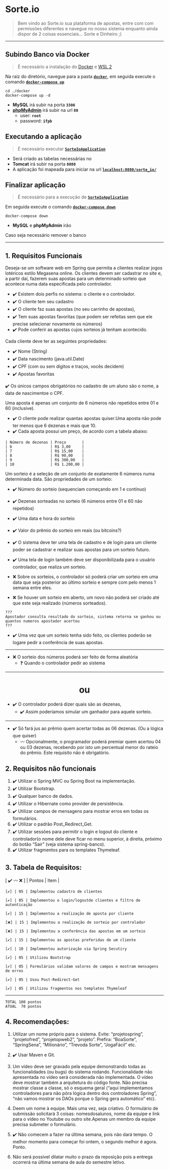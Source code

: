 # Sorte.io
> Bem vindo ao Sorte.io sua plataforma de apostas, entre com 
  com permissões diferentes e navegue no nosso sistema enquanto 
  ainda dispor de 2 coisas essenciais... 
  Sorte e Dinheiro ;)

---

## Subindo Banco via Docker
> É necessário a instalação do [Docker](https://docs.docker.com/get-docker/) e [WSL 2](https://docs.microsoft.com/en-us/windows/wsl/install)

Na raiz do diretório, navegue para a pasta [**`docker`**](./docker/), em seguida execute o comando [**`docker-compose up`**](./docker/docker-compose.yml)

    cd ./docker
    docker-compose up -d

- **MySQL** irá subir na porta **`3306`**
- [**phpMyAdmin**](http:localhost:80) irá subir na url **`80`**
    - user: **`root`**
    - password: **`ifpb`**

## Executando a aplicação
> É necessário executar [**`SorteIoApplication`**](/src/main/java/br/edu/ifpb/pweb2/sorte_io/SorteIoApplication.java)

- Será criado as tabelas necessárias no 
- **Tomcat** irá subir na porta **`8080`**
- A aplicação foi mapeada para iniciar na url [**`localhost:8080/sorte_io/`**](http:localhost:8080/sorte_io/)


## Finalizar aplicação
> É necessário para a execução de [**`SorteIoApplication`**](/src/main/java/br/edu/ifpb/pweb2/sorte_io/SorteIoApplication.java)

Em seguida execute o comando [**`docker-compose down`**](./docker/docker-compose.yml)

    docker-compose down

- **MySQL** e **phpMyAdmin** irão

Caso seja necessário remover o banco

---

<!-- ## Usuarios

- Criador de Sorteios
    - Username: `controlador`
    - Password: `controlador123`

- Apostador
    - Username: `apostador`
    - Password: `apostador123` -->

## 1. Requisitos Funcionais

Deseja-se um software web em Spring que permita a clientes realizar jogos lotéricos estilo Megasena online. Os clientes devem ser cadastrar no site e, a partir daí, fazerem suas apostas para um determinado sorteio que acontece numa data especificada pelo controlador.

- ✔️ Existem dois perfis no sistema: o cliente e o controlador. 
- ✔️ O cliente tem seu cadastro
- ✔️ O cliente faz suas apostas (no seu carrinho de apostas), 
- ✔️ Tem suas apostas favoritas (que podem ser refeitas sem que ele precise selecionar novamente os números) 
- ✔️ Pode conferir as apostas cujos sorteios já tenham acontecido.

Cada cliente deve ter as seguintes propriedades:

- ✔️ Nome (String) 
- ✔️ Data nascimento (java.util.Date)
- ✔️ CPF (com ou sem dígitos e traços, vocês decidem) 
- ✔️ Apostas favoritas

✔️ Os únicos campos obrigatórios no cadastro de um aluno são o nome, a data de nascimentoe o CPF. 

Uma aposta é apenas um conjunto de 6 números não repetidos entre 01 e 60 (inclusive).
- ✔️ O cliente pode realizar quantas apostas quiser.Uma aposta não pode ter menos que 6 dezenas e mais que 10. 
- ✔️ Cada aposta possui um preço, de acordo com a tabela abaixo:

```
| Número de dezenas | Preço       |
| 6                 | R$ 3,00     |
| 7                 | R$ 15,00    |
| 8                 | R$ 90,00    |
| 9                 | R$ 300,00   |
| 10                | R$ 1.200,00 |
```

Um sorteio é a seleção de um conjunto de exatamente 6 números numa determinada data. São propriedades de um sorteio:

- ✔️ Número do sorteio (sequenciam começando em 1 e contínuo)
- ✔️ Dezenas sorteadas no sorteio (6 números entre 01 e 60 não repetidos)
- ✔️ Uma data e hora do sorteio
- ✔️ Valor do prêmio do sorteio em reais (ou bitcoins?)

- ✔️ O sistema deve ter uma tela de cadastro e de login para um cliente poder se cadastrar e realizar suas apostas para um sorteio futuro.
- ✔️ Uma tela de login também deve ser disponibilizada para o usuário controlador, que realiza um sorteio. 

- ❌ Sobre os sorteios, o controlador só poderá criar um sorteio em uma data que seja posterior ao último sorteio e sempre com pelo menos 1 semana entre eles.
- ❌ Se houver um sorteio em aberto, um novo não poderá ser criado até que este seja realizado (números sorteados).

```
???
Apostador consulta resultado do sorteio, sistema retorna se ganhou ou quantos numeros apostador acertou 
???
```

- ✔️ Uma vez que um sorteio tenha sido feito, os clientes poderão se logare pedir a conferência de suas apostas. 

---

- ❌ O sorteio dos números poderá ser feito de forma aleatória
    - ❓ Quando o controlador pedir ao sistema

---

<div style="text-align:center;"> 
    <h1>ou</h1>
</div>

- ✔️ O controlador poderá dizer quais são as dezenas, 
    - ✔️ Assim poderíamos simular um ganhador para aquele sorteio. 

---

- ✔️ Só fará jus ao prêmio quem acertar todas as 06 dezenas. (Ou a lógica que quiser)
    - 〰 Opcionalmente, o programador poderá premiar quem acertou 04 ou 03 dezenas, recebendo por isto um percentual menor do rateio do prêmio. Este requisito não é obrigatório.


## 2. Requisitos não funcionais

1. ✔️ Utilizar o Spring MVC ou Spring Boot na implementação.
2. ✔️ Utilizar Bootstrap.
3. ✔️ Qualquer banco de dados.
4. ✔️ Utilizar o Hibernate como provider de persistência.
5. ✔️ Utilizar campos de mensagens para mostrar erros em todas os formulários.
6. ✔️ Utilizar o padrão Post_Redirect_Get.
7. ✔️ Utilizar sessões para permitir o login e logout do cliente e controlador(o nome dele deve ficar no menu superior, à direita, próximo do botão “Sair” (veja sistema spring-banco).
8. ✔️ Utilizar fragmentos para os templates Thymeleaf.

## 3. Tabela de Requisitos:
[ ✔️  〰  ❌ ] | Pontos | Item |

    [✔️] | 05 | Implementou cadastro de clientes

    [✔️] | 05 | Implementou o login/logoutde clientes e filtro de autenticação

    [✔️] | 15 | Implementou a realização de aposta por cliente

    [❌] | 15 | Implementou a realização de sorteio por controlador

    [❌] | 15 | Implementou a conferência das apostas em um sorteio

    [✔️] | 15 | Implementou as apostas preferidas de um cliente

    [✔️] | 10 | Implementou autorização via Spring Secutiry

    [✔️] | 05 | Utilizou Bootstrap

    [✔️] | 05 | Formulários validam valores de campos e mostram mensagens de erros

    [✔️] | 05 | Usou Post-Redirect-Get

    [✔️] | 05 | Utilizou fragmentos nos templates Thymeleaf

---

    TOTAL 100 pontos
    ATUAL  70 pontos

## 4. Recomendações:
1. Utilizar um nome próprio para o sistema. Evite: “projetospring”, “projetofred”, “projetopweb2”, “projeto”. Prefira: “BoaSorte”, “SpringSena”, “Milionário”, “Trevoda Sorte”, “JogaFácil” etc.

2. ✔️ Usar Maven e Git.

3. Um vídeo deve ser gravado pela equipe demonstrando todas as funcionalidades (ou bugs) do sistema rodando. Funcionalidade não apresentada no vídeo será considerada não implementada. O vídeo deve mostrar também a arquitetura do código fonte. Não precisa mostrar classe a classe, só o esquema geral (“aqui implementamos controladores para não pôra lógica dentro dos controladores Spring”, “não vamos mostrar os DAOs porque o Spring gera automático” etc).

4.  Deem um nome à equipe. Mais uma vez, seja criativo. O formulário de submissão solicitará 3 coisas: nomesdosalunos, nome da equipe e link para o vídeo no Youtube ou outro site.Apenas um membro da equipe precisa submeter o formulário.

5. ✔️ Não comecem a fazer na última semana, pois não dará tempo. O melhor momento para começar foi ontem, o segundo melhor é agora. Ponto.

6. Não será possível dilatar muito o prazo da reposição pois a entrega ocorrerá na última semana de aula do semestre letivo.

